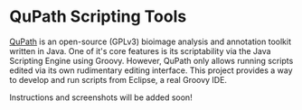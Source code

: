 # QuPath Scripting Tools

[QuPath](https://github.com/qupath/qupath) is an open-source (GPLv3) bioimage analysis and annotation toolkit written in Java.
One of it's core features is its scriptability via the Java Scripting Engine using Groovy.
However, QuPath only allows running scripts edited via its own rudimentary editing interface.
This project provides a way to develop and run scripts from Eclipse, a real Groovy IDE.

Instructions and screenshots will be added soon!
